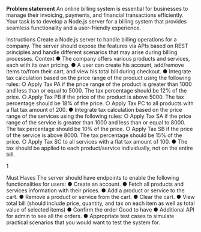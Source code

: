 **Problem statement**
An online billing system is essential for businesses to manage their invoicing, payments,
and financial transactions efficiently. Your task is to develop a Node.js server for a billing
system that provides seamless functionality and a user-friendly experience.

Instructions
Create a Node.js server to handle billing operations for a company. The server should
expose the features via APIs based on REST principles and handle different scenarios that
may arise during billing processes.
Context
● The company offers various products and services, each with its own pricing.
● A user can create his account, add/remove items to/from their cart, and view his
total bill during checkout.
● Integrate tax calculation based on the price range of the product using the following
rules:
○ Apply Tax PA if the price range of the product is greater than 1000 and less
than or equal to 5000. The tax percentage should be 12% of the price.
○ Apply Tax PB if the price of the product is above 5000. The tax percentage
should be 18% of the price.
○ Apply Tax PC to all products with a flat tax amount of 200.
● Integrate tax calculation based on the price range of the services using the following
rules:
○ Apply Tax SA if the price range of the service is greater than 1000 and less
than or equal to 8000. The tax percentage should be 10% of the price.
○ Apply Tax SB if the price of the service is above 8000. The tax percentage
should be 15% of the price.
○ Apply Tax SC to all services with a flat tax amount of 100.
● The tax should be applied to each product/service individually, not on the entire bill.

1

Must Haves
The server should have endpoints to enable the following functionalities for users:
● Create an account.
● Fetch all products and services information with their prices.
● Add a product or service to the cart.
● Remove a product or service from the cart.
● Clear the cart.
● View total bill (should include price, quantity, and tax on each item as well as total
value of selected items)
● Confirm the order
Good to have
● Additional API for admin to see all the orders.
● Appropriate test cases to simulate practical scenarios that you would want to test
the system for.
